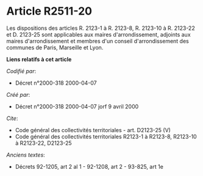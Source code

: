 # Article R2511-20

Les dispositions des articles R. 2123-1 à R. 2123-8, R. 2123-10 à R. 2123-22 et D. 2123-25 sont applicables aux maires
d'arrondissement, adjoints aux maires d'arrondissement et membres d'un conseil d'arrondissement des communes de Paris,
Marseille et Lyon.

**Liens relatifs à cet article**

_Codifié par_:

  - Décret n°2000-318 2000-04-07

_Créé par_:

  - Décret n°2000-318 2000-04-07 jorf 9 avril 2000

_Cite_:

  - Code général des collectivités territoriales - art. D2123-25 (V)
  - Code général des collectivités territoriales R2123-1 à R2123-8, R2123-10 à R2123-22, D2123-25

_Anciens textes_:

  - Décrets 92-1205, art 2 al 1 - 92-1208, art 2 - 93-825, art 1e
